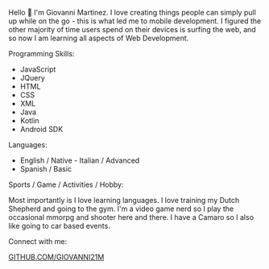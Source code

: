 Hello 👋
I'm Giovanni Martinez. I love creating things people can simply pull up while on the go - this is what led me to mobile development.
I figured the other majority of time users spend on their devices is surfing the web, and so now I am learning all aspects of Web Development.

Programming Skills:
- JavaScript
- JQuery
- HTML
- CSS
- XML
- Java
- Kotlin
- Android SDK

Languages:
- English / Native
󠁧󠁢- Italian / Advanced
- Spanish / Basic

Sports / Game / Activities / Hobby:

Most importantly is I love learning languages. I love training my Dutch Shepherd and going to the gym. I'm a video game nerd so I play the
occasional mmorpg and shooter here and there. I have a Camaro so I also like going to car based events.

Connect with me:

[GITHUB.COM/GIOVANNI21M](github.com/giovanni21m)
